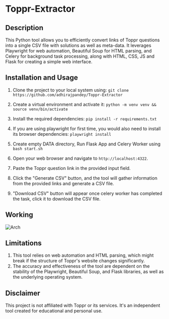 # Toppr-Extractor

## Description
This Python tool allows you to efficiently convert links of Toppr questions into a single CSV file with solutions as well as meta-data. It leverages Playwright for web automation, Beautiful Soup for HTML parsing, and Celery for background task processing, along with HTML, CSS, JS and Flask for creating a simple web interface.

## Installation and Usage
1. Clone the project to your local system using: `git clone https://github.com/adhirajpandey/Toppr-Extractor`

2. Create a virtual environment and activate it: `python -m venv venv && source venv/bin/activate`

3. Install the required dependencies: `pip install -r requirements.txt`

4. If you are using playwright for first time, you would also need to install its browser dependencies: `playwright install`

5. Create empty DATA directory, Run Flask App and Celery Worker using `bash start.sh`

6. Open your web browser and navigate to `http://localhost:4322`.

7. Paste the Toppr question link in the provided input field.

8. Click the "Generate CSV" button, and the tool will gather information from the provided links and generate a CSV file.

9. "Download CSV" button will appear once celery worker has completed the task, click it to download the CSV file.

## Working
![Arch](https://github.com/adhirajpandey/Toppr-Extractor/assets/87516052/ad17513f-823e-408c-b967-b929d8fa6e88)


## Limitations
1. This tool relies on web automation and HTML parsing, which might break if the structure of Toppr's website changes significantly.
2. The accuracy and effectiveness of the tool are dependent on the stability of the Playwright, Beautiful Soup, and Flask libraries, as well as the underlying operating system.

## Disclaimer
This project is not affiliated with Toppr or its services. It's an independent tool created for educational and personal use.

